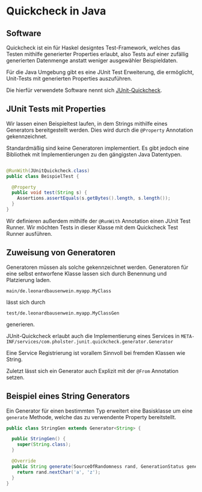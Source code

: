 # Quickcheck in Java

## Software

Quickcheck ist ein für Haskel designtes Test-Framework, welches das Testen mithilfe
generierter Properties erlaubt, also Tests auf einer zufällig generierten Datenmenge
anstatt weniger ausgewähler Beispieldaten.

Für die Java Umgebung gibt es eine JUnit Test Erweiterung, die ermöglicht,
Unit-Tests mit generierten Properties auszuführen.

Die hierfür verwendete Software nennt
sich [JUnit-Quickcheck](https://pholser.github.io/junit-quickcheck/site/1.0/index.html).

## JUnit Tests mit Properties

Wir lassen einen Beispieltest laufen, in dem Strings mithilfe eines Generators
bereitgestellt werden. Dies wird durch die `@Property` Annotation gekennzeichnet.

Standardmäßig sind keine Generatoren implementiert. Es gibt jedoch eine Bibliothek
mit Implementierungen zu den gängigsten Java Datentypen.

```Java

@RunWith(JUnitQuickcheck.class)
public class BeispielTest {

  @Property
  public void test(String s) {
    Assertions.assertEquals(s.getBytes().length, s.length());
  }
}
```

Wir definieren außerdem mithilfe der `@RunWith` Annotation einen JUnit Test Runner.
Wir möchten Tests in dieser Klasse mit dem Quickcheck Test Runner ausführen.

## Zuweisung von Generatoren

Generatoren müssen als solche gekennzeichnet werden.
Generatoren für eine selbst entworfene Klasse lassen sich durch Benennung und Platzierung laden.

`main/de.leonardbausenwein.myapp.MyClass`

lässt sich durch

`test/de.leonardbausenwein.myapp.MyClassGen`

generieren.

JUnit-Quickcheck erlaubt auch die Implementierung eines Services
in `META-INF/services/com.pholster.junit.quickcheck.generator.Generator`

Eine Service Registrierung ist vorallem Sinnvoll bei fremden Klassen wie String.

Zuletzt lässt sich ein Generator auch Explizit mit der `@From` Annotation setzen.

## Beispiel eines String Generators

Ein Generator für einen bestimmten Typ erweitert eine Basisklasse
um eine `generate` Methode, welche das zu verwendente Property bereitstellt.
```Java
public class StringGen extends Generator<String> {

  public StringGen() {
    super(String.class);
  }

  @Override
  public String generate(SourceOfRandomness rand, GenerationStatus generationStatus) {
    return rand.nextChar('a', 'z');
  }
}
```